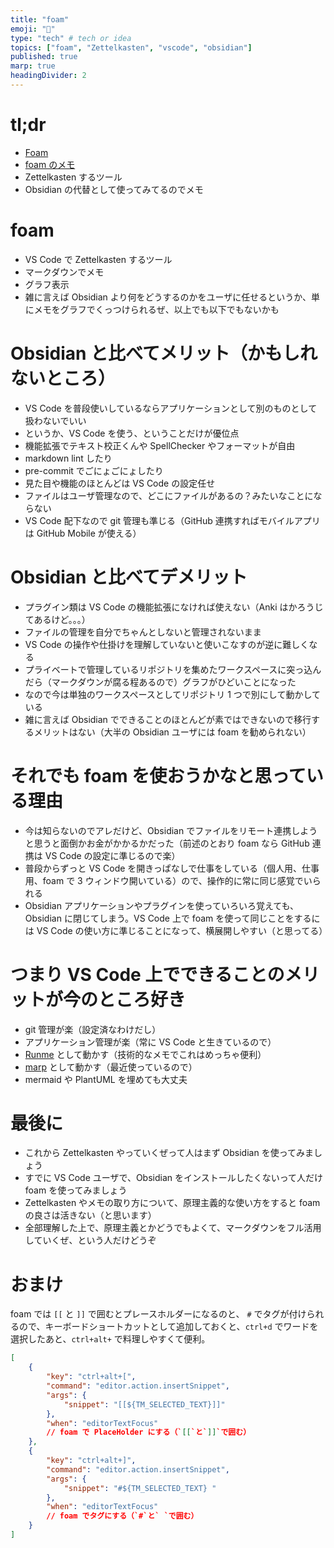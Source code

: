 ```yaml
---
title: "foam"
emoji: "📓"
type: "tech" # tech or idea
topics: ["foam", "Zettelkasten", "vscode", "obsidian"]
published: true
marp: true
headingDivider: 2
---
```


# tl;dr

- [Foam](https://foambubble.github.io/)
- [foam のメモ](https://zenn.dev/raki/scraps/eba6e167e7e3be)
- Zettelkasten するツール
- Obsidian の代替として使ってみてるのでメモ

# foam

- VS Code で Zettelkasten するツール
- マークダウンでメモ
- グラフ表示
- 雑に言えば Obsidian より何をどうするのかをユーザに任せるというか、単にメモをグラフでくっつけられるぜ、以上でも以下でもないかも

# Obsidian と比べてメリット（かもしれないところ）

- VS Code を普段使いしているならアプリケーションとして別のものとして扱わないでいい
- というか、VS Code を使う、ということだけが優位点
- 機能拡張でテキスト校正くんや SpellChecker やフォーマットが自由
- markdown lint したり
- pre-commit でごにょごにょしたり
- 見た目や機能のほとんどは VS Code の設定任せ
- ファイルはユーザ管理なので、どこにファイルがあるの？みたいなことにならない
- VS Code 配下なので git 管理も準じる（GitHub 連携すればモバイルアプリは GitHub Mobile が使える）

# Obsidian と比べてデメリット

- プラグイン類は VS Code の機能拡張になければ使えない（Anki はかろうじてあるけど。。。）
- ファイルの管理を自分でちゃんとしないと管理されないまま
- VS Code の操作や仕掛けを理解していないと使いこなすのが逆に難しくなる
- プライベートで管理しているリポジトリを集めたワークスペースに突っ込んだら（マークダウンが腐る程あるので）グラフがひどいことになった
- なので今は単独のワークスペースとしてリポジトリ 1 つで別にして動かしている
- 雑に言えば Obsidian でできることのほとんどが素ではできないので移行するメリットはない（大半の Obsidian ユーザには foam を勧められない）

# それでも foam を使おうかなと思っている理由

- 今は知らないのでアレだけど、Obsidian でファイルをリモート連携しようと思うと面倒かお金がかかるかだった（前述のとおり foam なら GitHub 連携は VS Code の設定に準じるので楽）
- 普段からずっと VS Code を開きっぱなしで仕事をしている（個人用、仕事用、foam で 3 ウィンドウ開いている）ので、操作的に常に同じ感覚でいられる
- Obsidian アプリケーションやプラグインを使っていろいろ覚えても、Obsidian に閉じてしまう。VS Code 上で foam を使って同じことをするには VS Code の使い方に準じることになって、横展開しやすい（と思ってる）

# つまり VS Code 上でできることのメリットが今のところ好き

- git 管理が楽（設定済なわけだし）
- アプリケーション管理が楽（常に VS Code と生きているので）
- [Runme](https://qiita.com/raki/items/346acd13d333e2d93024) として動かす（技術的なメモでこれはめっちゃ便利）
- [marp](https://zenn.dev/raki/articles/2025-01-18_2_marp) として動かす（最近使っているので）
- mermaid や PlantUML を埋めても大丈夫

# 最後に

- これから Zettelkasten やっていくぜって人はまず Obsidian を使ってみましょう
- すでに VS Code ユーザで、Obsidian をインストールしたくないって人だけ foam を使ってみましょう
- Zettelkasten やメモの取り方について、原理主義的な使い方をすると foam の良さは活きない（と思います）
- 全部理解した上で、原理主義とかどうでもよくて、マークダウンをフル活用していくぜ、という人だけどうぞ

# おまけ

foam では `[[` と `]]` で囲むとプレースホルダーになるのと、 `#` でタグが付けられるので、キーボードショートカットとして追加しておくと、`ctrl+d` でワードを選択したあと、`ctrl+alt+` で料理しやすくて便利。

```json:keybindings.json
[
	{
		"key": "ctrl+alt+[",
		"command": "editor.action.insertSnippet",
		"args": {
			"snippet": "[[${TM_SELECTED_TEXT}]]"
		},
		"when": "editorTextFocus"
		// foam で PlaceHolder にする（`[[`と`]]`で囲む）
	},
	{
		"key": "ctrl+alt+]",
		"command": "editor.action.insertSnippet",
		"args": {
			"snippet": "#${TM_SELECTED_TEXT} "
		},
		"when": "editorTextFocus"
		// foam でタグにする（`#`と` `で囲む）
	}
]
```
